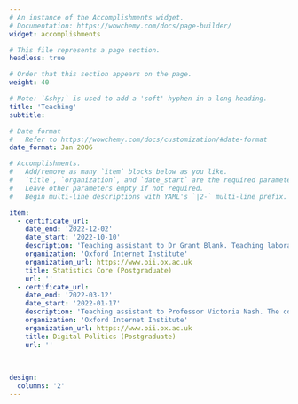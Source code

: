 ```yaml
---
# An instance of the Accomplishments widget.
# Documentation: https://wowchemy.com/docs/page-builder/
widget: accomplishments

# This file represents a page section.
headless: true

# Order that this section appears on the page.
weight: 40

# Note: `&shy;` is used to add a 'soft' hyphen in a long heading.
title: 'Teaching'
subtitle:

# Date format
#   Refer to https://wowchemy.com/docs/customization/#date-format
date_format: Jan 2006

# Accomplishments.
#   Add/remove as many `item` blocks below as you like.
#   `title`, `organization`, and `date_start` are the required parameters.
#   Leave other parameters empty if not required.
#   Begin multi-line descriptions with YAML's `|2-` multi-line prefix.

item:
  - certificate_url: 
    date_end: '2022-12-02'
    date_start: '2022-10-10'
    description: 'Teaching assistant to Dr Grant Blank. Teaching laboratory and seminar sessions, as well as marking weekly assignments.'
    organization: 'Oxford Internet Institute'
    organization_url: https://www.oii.ox.ac.uk
    title: Statistics Core (Postgraduate)
    url: ''
  - certificate_url: 
    date_end: '2022-03-12'
    date_start: '2022-01-17'    
    description: 'Teaching assistant to Professor Victoria Nash. The course teaches students both classic theories and also the latest applications of  data science techniques to testing these theories.'
    organization: 'Oxford Internet Institute'
    organization_url: https://www.oii.ox.ac.uk
    title: Digital Politics (Postgraduate)
    url: ''
    
    
      
design:
  columns: '2'
---
```

